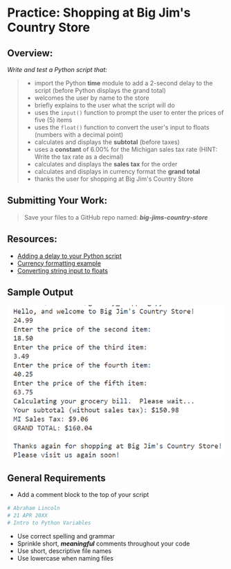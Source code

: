 ﻿# Practice: Shopping at Big Jim's Country Store

## Overview:

*Write and test a Python script that:*
> - import the Python **time** module to add a 2-second delay to the script (before Python displays the grand total)
> - welcomes the user by name to the store
> - briefly explains to the user what the script will do
> - uses the `input()` function to prompt the user to enter the prices of five (5) items 
> - uses the `float()` function to convert the user's input to floats (numbers with a decimal point)
> - calculates and displays the **subtotal** (before taxes)
> - uses a **constant** of 6.00% for the Michigan sales tax rate (HINT: Write the tax rate as a decimal)
> - calculates and displays the **sales tax** for the order
> - calculates and displays in currency format the **grand total**
> - thanks the user for shopping at Big Jim's Country Store

## Submitting Your Work:

> Save your files to a GitHub repo named: ***big-jims-country-store***

## Resources:

- [Adding a delay to your Python script](https://www.guru99.com/python-time-sleep-delay.html)
- [Currency formatting example](https://www.w3schools.com/python/trypython.asp?filename=demo_fstring_modifier)
- [Converting string input to floats](https://www.digitalocean.com/community/tutorials/python-convert-string-to-float)


## Sample Output

![Sample output](big-jims-store-output.png)

## General Requirements

- Add a comment block to the top of your script

```python
# Abraham Lincoln
# 21 APR 20XX
# Intro to Python Variables
```

- Use correct spelling and grammar
- Sprinkle short, ***meaningful*** comments throughout your code
- Use short, descriptive file names
- Use lowercase when naming files
